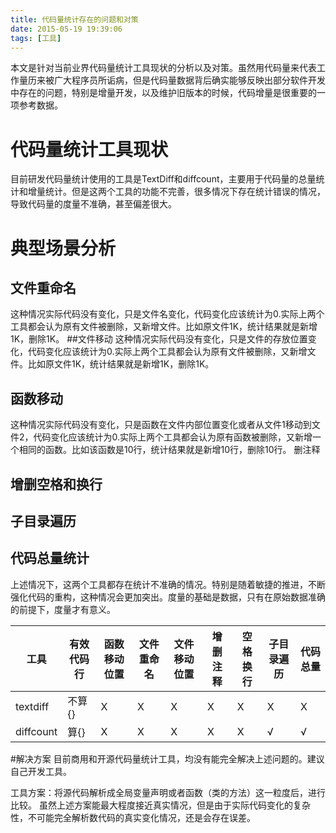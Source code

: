 ```yaml
---
title: 代码量统计存在的问题和对策
date: 2015-05-19 19:39:06
tags: [工具]
---
```


本文是针对当前业界代码量统计工具现状的分析以及对策。虽然用代码量来代表工作量历来被广大程序员所诟病，但是代码量数据背后确实能够反映出部分软件开发中存在的问题，特别是增量开发，以及维护旧版本的时候，代码增量是很重要的一项参考数据。
# 代码量统计工具现状
目前研发代码量统计使用的工具是TextDiff和diffcount，主要用于代码量的总量统计和增量统计。但是这两个工具的功能不完善，很多情况下存在统计错误的情况，导致代码量的度量不准确，甚至偏差很大。
# 典型场景分析
## 文件重命名
这种情况实际代码没有变化，只是文件名变化，代码变化应该统计为0.实际上两个工具都会认为原有文件被删除，又新增文件。比如原文件1K，统计结果就是新增1K，删除1K。
##文件移动
这种情况实际代码没有变化，只是文件的存放位置变化，代码变化应该统计为0.实际上两个工具都会认为原有文件被删除，又新增文件。比如原文件1K，统计结果就是新增1K，删除1K。
## 函数移动
这种情况实际代码没有变化，只是函数在文件内部位置变化或者从文件1移动到文件2，代码变化应该统计为0.实际上两个工具都会认为原有函数被删除，又新增一个相同的函数。比如该函数是10行，统计结果就是新增10行，删除10行。
删注释
## 增删空格和换行
## 子目录遍历
## 代码总量统计
上述情况下，这两个工具都存在统计不准确的情况。特别是随着敏捷的推进，不断强化代码的重构，这种情况会更加突出。度量的基础是数据，只有在原始数据准确的前提下，度量才有意义。

|工具|有效代码行|函数移动位置|文件重命名|文件移动位置|增删注释|空格换行|子目录遍历|代码总量|
|---|---|---|---|---|---|---|---|---|
|textdiff|不算{}|X|X|X|X|X|X|X|
|diffcount|算{}|X|X|X|X|X|√|√|
#解决方案
目前商用和开源代码量统计工具，均没有能完全解决上述问题的。建议自己开发工具。

工具方案：将源代码解析成全局变量声明或者函数（类的方法）这一粒度后，进行比较。	虽然上述方案能最大程度接近真实情况，但是由于实际代码变化的复杂性，不可能完全解析数代码的真实变化情况，还是会存在误差。
